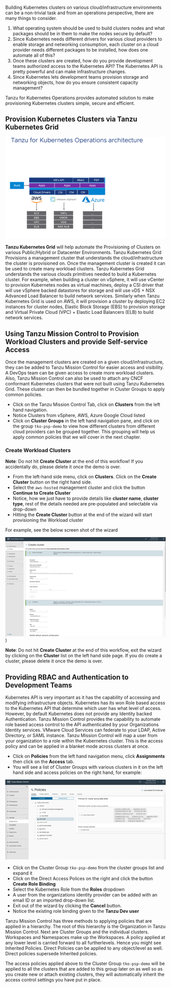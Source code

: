 Building Kubernetes clusters on various cloud/infrastructure environments can be a non-trivial task and from an operations perspective, there are many things to consider.

1. What operating system should be used to build clusters nodes and what packages should be in them to make the nodes secure by default?
2. Since Kubernetes needs different drivers for various cloud providers to enable storage and networking consumption, each cluster on a cloud provider needs different packages to be installed, how does one automate all of this?
3. Once these clusters are created, how do you provide development teams authorized access to the Kubernetes API? The Kubernetes API is pretty powerful and can make infrastructure changes.
4. Since Kubernetes lets development teams provision storage and networking objects, how do you ensure consistent capacity management?

Tanzu for Kubernetes Operations provides automated solution to make provisioning Kubernetes clusters simple, secure and efficient.

## Provision Kubernetes Clusters via Tanzu Kubernetes Grid

![Tanzu Kubernetes Build](../images/day1-build.png)

**Tanzu Kubernetes Grid** will help automate the Provisioning of Clusters on various Public/Hybrid or Datacenter Environments. Tanzu Kubernetes Grid Provisions a management cluster that understands the cloud/infrastructure the cluster is provisioned on. Once the management cluster is created it can be used to create many workload clusters. Tanzu Kubernetes Grid understands the various clouds primitives needed to build a Kubernetes cluster. For example, when building a cluster on vSphere, it will use vCenter to provision Kubernetes nodes as virtual machines, deploy a CSI driver that will use vSphere backed datastores for storage and will use vDS + NSX Advanced Load Balancer to build network services. Similarly when Tanzu Kubernetes Grid is used on AWS, it will provision a cluster by deploying EC2 instances for cluster nodes, Elastic Block Storage (EBS) to provision storage and Virtual Private Cloud (VPC) + Elastic Load Balancers (ELB) to build network services.

## Using Tanzu Mission Control to Provision Workload Clusters and provide Self-service Access

Once the management clusters are created on a given cloud/infrastructure, they can be added to Tanzu Mission Control for easier access and visibility. A DevOps team can be given access to create more workload clusters. Also, Tanzu Mission Control can also be used to attach any CNCF conformant Kubernetes clusters that were not built using Tanzu Kubernetes Grid. These cluster can then be bundled together in Cluster Groups to apply common policies.

- Click on the Tanzu Mission Control Tab, click on **Clusters** from the left hand navigation.
- Notice Clusters from vSphere, AWS, Azure Google Cloud listed
- Click on **Cluster Groups** in the left hand navigation pane, and click on the group `tko-psp-demo` to view how different clusters from different cloud providers can be grouped together. This grouping will help us apply common policies that we will cover in the next chapter.

### Create Workload Clusters

**Note**: Do not hit **Create Cluster** at the end of this workflow!  If you accidentally do, please delete it once the demo is over.

- From the left-hand side menu, click on **Clusters**. Click on the **Create Cluster** button on the right hand side.
- Select the `aws-hosted` management cluster and click the button **Continue to Create Cluster**
- Notice, how we just have to provide details like **cluster name**, **cluster type**, rest of the details needed are pre-populated and selectable via drop-down
- Hitting the **Create Cluster** button at the end of the wizard will start provisioning the Workload cluster

For example, see the below screen shot of the wizard

![Cluster Create](../images/aws-cluster-create.png))

**Note**: Do not hit **Create Cluster** at the end of this workflow, exit the wizard by clicking on the **Cluster** list on the left hand side page. If you do create a cluster, please delete it once the demo is over.

## Providing RBAC and Authentication to Development Teams

 Kubernetes API is very important as it has the capability of accessing and modifying infrastructure objects. Kubernetes has its won Role based access to the Kubernetes API that determine which user has what level of access. However, by default Kubernetes does not provide any Identity backed Authentication. Tanzu Mission Control provides the capability to automate role based access control to the API authenticated by your Organizations Identity services. VMware Cloud Services can federate to your LDAP, Active Directory, or SAML instance. Tanzu Mission Control will map a user from your organization to a role within the Kubernetes cluster. This is the access policy and can be applied in a blanket mode across clusters at once.

- Click on **Policies** from the left hand navigation menu, click **Assignments** then click on the **Access** tab.
- You will see a list of Cluster Groups with various clusters in it on the left hand side and access policies on the right hand, for example:

![Cluster Access Policy](../images/access-rbac.png)

- Click on the Cluster Group `tko-psp-demo` from the cluster groups list and expand it
- Click on the Direct Access Polices on the right and click the button **Create Role Binding**
- Select the Kubernetes Role from the **Roles** dropdown
- A user from the organizations identity provider can be added with an email ID or an imported drop-down list.
- Exit out of the wizard by clicking the **Cancel** button.
- Notice the existing role binding given to the **Tanzu Dev user**

Tanzu Mission Control has three methods to applying policies that are applied in a hierarchy. The root of this hierarchy is the Organization in Tanzu Mission Control. Next are Cluster Groups and the individual clusters. Workspaces and Namespaces make up the Workspaces. A policy applied at any lower level is carried forward to all furtherlevels. Hence you might see Inherited Policies. Direct Policies can be applied to any object/level as well. Direct policies supersede Inherited policies.

The access policies applied above to the Cluster Group `tko-psp-demo` will be applied to all the clusters that are added to this group later on as well so as you create new or attach existing clusters, they will automatically inherit the access control settings you have put in place.
